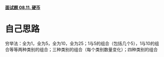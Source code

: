 #### [面试题 08.11. 硬币](https://leetcode-cn.com/problems/coin-lcci/)



# 自己思路

穷举法：全为1，全为5，全为10，全为25；1与5的组合（包括几个5），1与10的组合等等两种类别的组合；三种类别的组合（每个类别数量变化）；四种类别的组合



